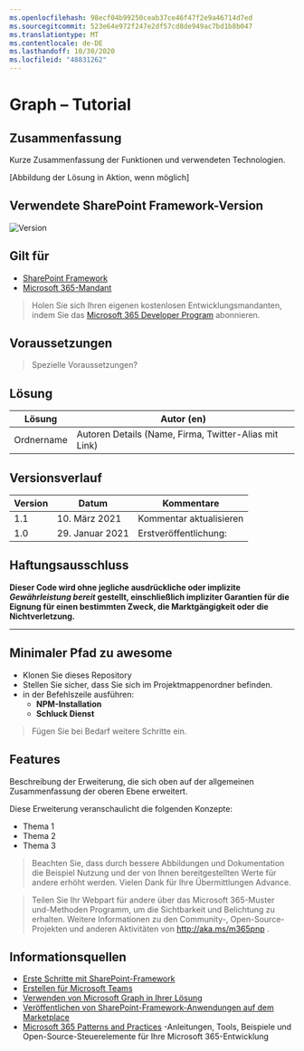 ```yaml
---
ms.openlocfilehash: 98ecf04b99250ceab37ce46f47f2e9a46714d7ed
ms.sourcegitcommit: 523e64e972f247e2df57cd8de949ac7bd1b8b047
ms.translationtype: MT
ms.contentlocale: de-DE
ms.lasthandoff: 10/30/2020
ms.locfileid: "48831262"
---
```

# <a name="graph-tutorial"></a>Graph – Tutorial

## <a name="summary"></a>Zusammenfassung

Kurze Zusammenfassung der Funktionen und verwendeten Technologien.

[Abbildung der Lösung in Aktion, wenn möglich]

## <a name="used-sharepoint-framework-version"></a>Verwendete SharePoint Framework-Version

![Version](https://img.shields.io/badge/version-1.11-green.svg)

## <a name="applies-to"></a>Gilt für

- [SharePoint Framework](https://aka.ms/spfx)
- [Microsoft 365-Mandant](https://docs.microsoft.com/en-us/sharepoint/dev/spfx/set-up-your-developer-tenant)

> Holen Sie sich Ihren eigenen kostenlosen Entwicklungsmandanten, indem Sie das [Microsoft 365 Developer Program](http://aka.ms/o365devprogram) abonnieren.

## <a name="prerequisites"></a>Voraussetzungen

> Spezielle Voraussetzungen?

## <a name="solution"></a>Lösung

Lösung|Autor (en)
--------|---------
Ordnername | Autoren Details (Name, Firma, Twitter-Alias mit Link)

## <a name="version-history"></a>Versionsverlauf

Version|Datum|Kommentare
-------|----|--------
1.1|10. März 2021|Kommentar aktualisieren
1.0|29. Januar 2021|Erstveröffentlichung:

## <a name="disclaimer"></a>Haftungsausschluss

**Dieser Code wird ohne jegliche ausdrückliche oder implizite *Gewährleistung bereit* gestellt, einschließlich impliziter Garantien für die Eignung für einen bestimmten Zweck, die Marktgängigkeit oder die Nichtverletzung.**

---

## <a name="minimal-path-to-awesome"></a>Minimaler Pfad zu awesome

- Klonen Sie dieses Repository
- Stellen Sie sicher, dass Sie sich im Projektmappenordner befinden.
- in der Befehlszeile ausführen:
  - **NPM-Installation**
  - **Schluck Dienst**

> Fügen Sie bei Bedarf weitere Schritte ein.

## <a name="features"></a>Features

Beschreibung der Erweiterung, die sich oben auf der allgemeinen Zusammenfassung der oberen Ebene erweitert.

Diese Erweiterung veranschaulicht die folgenden Konzepte:

- Thema 1
- Thema 2
- Thema 3

> Beachten Sie, dass durch bessere Abbildungen und Dokumentation die Beispiel Nutzung und der von Ihnen bereitgestellten Werte für andere erhöht werden. Vielen Dank für Ihre Übermittlungen Advance.

> Teilen Sie Ihr Webpart für andere über das Microsoft 365-Muster und-Methoden Programm, um die Sichtbarkeit und Belichtung zu erhalten. Weitere Informationen zu den Community-, Open-Source-Projekten und anderen Aktivitäten von http://aka.ms/m365pnp .

## <a name="references"></a>Informationsquellen

- [Erste Schritte mit SharePoint-Framework](https://docs.microsoft.com/en-us/sharepoint/dev/spfx/set-up-your-developer-tenant)
- [Erstellen für Microsoft Teams](https://docs.microsoft.com/en-us/sharepoint/dev/spfx/build-for-teams-overview)
- [Verwenden von Microsoft Graph in Ihrer Lösung](https://docs.microsoft.com/en-us/sharepoint/dev/spfx/web-parts/get-started/using-microsoft-graph-apis)
- [Veröffentlichen von SharePoint-Framework-Anwendungen auf dem Marketplace](https://docs.microsoft.com/en-us/sharepoint/dev/spfx/publish-to-marketplace-overview)
- [Microsoft 365 Patterns and Practices](https://aka.ms/m365pnp) -Anleitungen, Tools, Beispiele und Open-Source-Steuerelemente für Ihre Microsoft 365-Entwicklung
